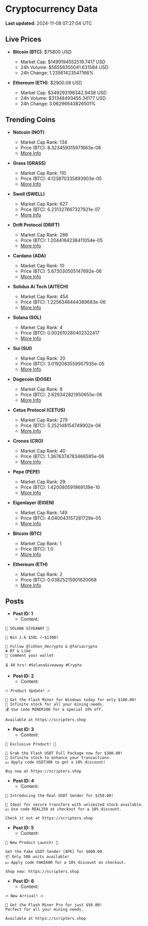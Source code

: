 # Cryptocurrency Data

**Last updated:** 2024-11-08 07:27:04 UTC

## Live Prices
- **Bitcoin (BTC)**: $75800 USD
  - Market Cap: $1499194552519.7417 USD
  - 24h Volume: $56556355041.631584 USD
  - 24h Change: 1.23561423547166%

- **Ethereum (ETH)**: $2900.08 USD
  - Market Cap: $349293198342.9438 USD
  - 24h Volume: $31348493455.34177 USD
  - 24h Change: 3.06296643826501%

## Trending Coins
- **Notcoin (NOT)**
  - Market Cap Rank: 134
  - Price (BTC): 8.323459315971663e-08
  - [More Info](https://www.coingecko.com/en/coins/notcoin)

- **Grass (GRASS)**
  - Market Cap Rank: 110
  - Price (BTC): 4.123870335893903e-05
  - [More Info](https://www.coingecko.com/en/coins/grass)

- **Swell (SWELL)**
  - Market Cap Rank: 627
  - Price (BTC): 6.231327667327921e-07
  - [More Info](https://www.coingecko.com/en/coins/swell-network)

- **Drift Protocol (DRIFT)**
  - Market Cap Rank: 286
  - Price (BTC): 1.2044164238411054e-05
  - [More Info](https://www.coingecko.com/en/coins/drift-protocol)

- **Cardano (ADA)**
  - Market Cap Rank: 10
  - Price (BTC): 5.673030505147692e-06
  - [More Info](https://www.coingecko.com/en/coins/cardano)

- **Solidus Ai Tech (AITECH)**
  - Market Cap Rank: 454
  - Price (BTC): 1.2256346444389683e-06
  - [More Info](https://www.coingecko.com/en/coins/solidus-ai-tech)

- **Solana (SOL)**
  - Market Cap Rank: 4
  - Price (BTC): 0.002610280402322417
  - [More Info](https://www.coingecko.com/en/coins/solana)

- **Sui (SUI)**
  - Market Cap Rank: 20
  - Price (BTC): 3.0192083559957935e-05
  - [More Info](https://www.coingecko.com/en/coins/sui)

- **Dogecoin (DOGE)**
  - Market Cap Rank: 8
  - Price (BTC): 2.629342821950655e-06
  - [More Info](https://www.coingecko.com/en/coins/dogecoin)

- **Cetus Protocol (CETUS)**
  - Market Cap Rank: 279
  - Price (BTC): 5.252148154749902e-06
  - [More Info](https://www.coingecko.com/en/coins/cetus-protocol)

- **Cronos (CRO)**
  - Market Cap Rank: 40
  - Price (BTC): 1.3676374783466595e-06
  - [More Info](https://www.coingecko.com/en/coins/cronos)

- **Pepe (PEPE)**
  - Market Cap Rank: 29
  - Price (BTC): 1.420080591969139e-10
  - [More Info](https://www.coingecko.com/en/coins/pepe)

- **Eigenlayer (EIGEN)**
  - Market Cap Rank: 149
  - Price (BTC): 4.040043157281729e-05
  - [More Info](https://www.coingecko.com/en/coins/eigenlayer)

- **Bitcoin (BTC)**
  - Market Cap Rank: 1
  - Price (BTC): 1.0
  - [More Info](https://www.coingecko.com/en/coins/bitcoin)

- **Ethereum (ETH)**
  - Market Cap Rank: 2
  - Price (BTC): 0.03825215901620068
  - [More Info](https://www.coingecko.com/en/coins/ethereum)

## Posts
- **Post ID: 1**
  - Content:
```
🚀 SOLANA GIVEAWAY 🚀

🎁 Win 2.6 $SOL (~$1300)

🤝 Follow @likhon_decrypto & @fariacrypto
❤️ RT & Like
💬 Comment your wallet

⏳ 48 hrs! #SolanaGiveaway #Crypto
```

- **Post ID: 2**
  - Content:
```
🔥 Product Update! 🔥

🚀 Get the Flash Miner for Windows today for only $100.00!
🔋 Infinite stock for all your mining needs.
💰 Use code MINER100 for a special 10% off.

Available at https://scripters.shop
```

- **Post ID: 3**
  - Content:
```
🎁 Exclusive Product! 🎁

💸 Grab the Flash USDT Full Package now for $300.00!
🎉 Infinite stock to enhance your transactions.
💵 Apply code USDT300 to get a 10% discount!

Buy now at https://scripters.shop
```

- **Post ID: 4**
  - Content:
```
💎 Introducing the Real USDT Sender for $250.00!

💼 Ideal for secure transfers with unlimited stock available.
💵 Use code REAL250 at checkout for a 10% discount.

Check it out at https://scripters.shop
```

- **Post ID: 5**
  - Content:
```
🚀 New Product Launch! 🚀

Get the Fake USDT Sender [APK] for $600.00.
📦 Only 500 units available!
💵 Apply code FAKE600 for a 10% discount on checkout.

Shop now: https://scripters.shop
```

- **Post ID: 6**
  - Content:
```
🔥 New Arrival! 🔥

💸 Get the Flash Miner Pro for just $50.00!
Perfect for all your mining needs.

Available at https://scripters.shop
```


